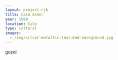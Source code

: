 ```yaml
---
layout: project.njk
title: Casa Armor
year: 1999
location: Sile
type: cultural
images:
  - /img/silver-metallic-textured-background.jpg
---
```

guzel